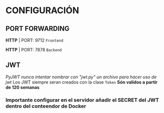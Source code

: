 # CONFIGURACIÓN


## PORT FORWARDING
**HTTP** | PORT: 9712 `Frontend`

**HTTP** | PORT: 7878 `Backend`

## JWT

*PyJWT nunca intentar nombrar con "jwt.py" un archivo para hacer uso de jwt*
Los JWT siempre seran creados con la clase `Token`
**Són validos a partir de 120 semanas**

### Importante configurar en el servidor añadir el SECRET del JWT dentro del conteendor de Docker